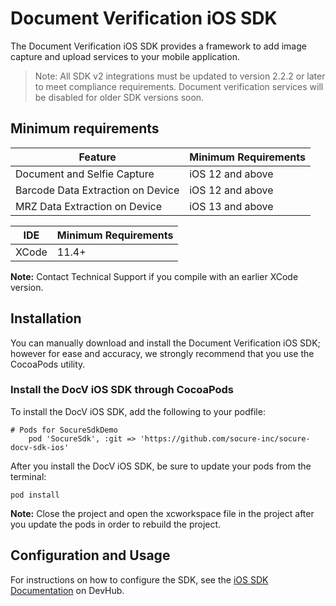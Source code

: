 # Document Verification iOS SDK

The Document Verification iOS SDK provides a framework to add image capture and upload services to your mobile application.

>Note: All SDK v2 integrations must be updated to version 2.2.2 or later to meet compliance requirements. Document verification services will be disabled for older SDK versions soon.

## Minimum requirements

| Feature                           | Minimum Requirements |
| --------------------------------- | -------------------- |
| Document and Selfie Capture       | iOS 12 and above     |
| Barcode Data Extraction on Device | iOS 12 and above     |
| MRZ Data Extraction on Device     | iOS 13 and above     |

| IDE   | Minimum Requirements |
| ----- | -------------------- |
| XCode | 11.4+                |

**Note:** Contact Technical Support if you compile with an earlier XCode version.

## Installation

You can manually download and install the Document Verification iOS SDK; however for ease and accuracy, we strongly recommend that you use the CocoaPods utility.

### Install the DocV iOS SDK through CocoaPods

To install the DocV iOS SDK, add the following to your podfile:

```
# Pods for SocureSdkDemo
    pod 'SocureSdk', :git => 'https://github.com/socure-inc/socure-docv-sdk-ios'

```

After you install the DocV iOS SDK, be sure to update your pods from the terminal:

```
pod install
```

**Note:** Close the project and open the xcworkspace file in the project after you update the pods in order to rebuild the project.

## Configuration and Usage 

For instructions on how to configure the SDK, see the [iOS SDK Documentation](https://developer.socure.com/guide/iossdk) on DevHub.



